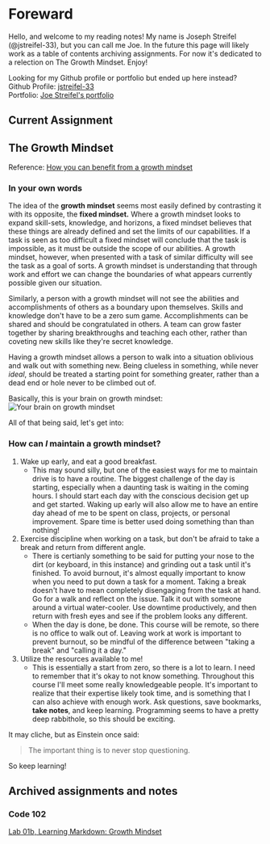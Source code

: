 # Foreward

Hello, and welcome to my reading notes! My name is Joseph Streifel (@jstreifel-33), but you can call me Joe. In the future this page will likely work as a table of contents archiving assignments. For now it's dedicated to a relection on The Growth Mindset. Enjoy!

Looking for my Github profile or portfolio but ended up here instead?\
Github Profile: [jstreifel-33](https://github.com/jstreifel-33)\
Portfolio: [Joe Streifel's portfolio](https://jstreifel-33.github.io)

## Current Assignment

## The Growth Mindset

Reference: [How you can benefit from a growth mindset](https://www.atlassian.com/blog/inside-atlassian/growth-mindset)

### In your own words

The idea of the **growth mindset** seems most easily defined by contrasting it with its opposite, the **fixed mindset.** Where a growth mindset looks to expand skill-sets, knowledge, and horizons, a fixed mindset believes that these things are already defined and set the limits of our capabilities. If a task is seen as too difficult a fixed mindset will conclude that the task is impossible, as it must be outside the scope of our abilities. A growth mindset, however, when presented with a task of similar difficulty will see the task as a goal of sorts. A growth mindset is understanding that through work and effort we can change the boundaries of what appears currently possible given our situation.

Similarly, a person with a growth mindset will not see the abilities and accomplishments of others as a boundary upon themselves. Skills and knowledge don't have to be a zero sum game. Accomplishments can be shared and should be congratulated in others. A team can grow faster together by sharing breakthroughs and teaching each other, rather than coveting new skills like they're secret knowledge.

Having a growth mindset allows a person to walk into a situation oblivious and walk out with something new. Being clueless in something, while never *ideal*, should be treated a starting point for something greater, rather than a dead end or hole never to be climbed out of.

Basically, this is your brain on growth mindset:
![Your brain on growth mindset](https://blueseatblogs.com/wp-content/uploads/2018/07/consciousness-709143.jpg)

All of that being said, let's get into:

### How can *I* maintain a growth mindset?

1. Wake up early, and eat a good breakfast.
   - This may sound silly, but one of the easiest ways for me to maintain drive is to have a routine. The biggest challenge of the day is starting, especially when a daunting task is waiting in the coming hours. I should start each day with the conscious decision get up and get started. Waking up early will also allow me to have an entire day ahead of me to be spent on class, projects, or personal improvement. Spare time is better used doing something than than nothing!
2. Exercise discipline when working on a task, but don't be afraid to take a break and return from different angle.
   - There is certianly something to be said for putting your nose to the dirt (or keyboard, in this instance) and grinding out a task until it's finished. To avoid burnout, it's almost equally important to know when you need to put down a task for a moment. Taking a break doesn't have to mean completely disengaging from the task at hand. Go for a walk and reflect on the issue. Talk it out with someone around a virtual water-cooler. Use downtime productively, and then return with fresh eyes and see if the problem looks any different.
   - When the day is done, be done. This course will be remote, so there is no office to walk out of. Leaving work at work is important to prevent burnout, so be mindful of the difference between "taking a break" and "calling it a day."
3. Utilize the resources available to me!
   - This is essentially a start from zero, so there is a lot to learn. I need to remember that it's okay to not know something. Throughout this course I'll meet some really knowledgeable people. It's important to realize that their expertise likely took time, and is something that I can also achieve with enough work. Ask questions, save bookmarks, **take notes**, and keep learning. Programming seems to have a pretty deep rabbithole, so this should be exciting.

It may cliche, but as Einstein once said:

>The important thing is to never stop questioning.

So keep learning!

## Archived assignments and notes

### Code 102

[Lab 01b, Learning Markdown: Growth Mindset](/archive/growth_mindset.md)
